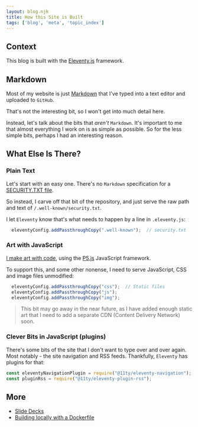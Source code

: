```yaml
---
layout: blog.njk
title: How this Site is Built
tags: ['blog', 'meta', 'topic_index']
---
```


## Context

This blog is built with the [Eleventy.js][11ty] framework.

## Markdown

Most of my website is just [Markdown][md] that I've typed into a text editor and uploaded to `GitHub`.

[md]: https://daringfireball.net/projects/markdown/syntax
[11ty]: https://www.11ty.dev/

That's not the interesting bit, so I won't get into much detail here.

Instead, let's talk about the bits that *aren't* `Markdown`.
It's important to me that almost everything I work on is as simple as possible. So for the less simple bits, perhaps I had an interesting reason.

## What Else Is There?

### Plain Text

Let's start with an easy one. There's no `Markdown` specification for a [SECURITY.TXT file][sec].

[sec]: https://answers.uillinois.edu/illinois/page.php?id=118277

So instead, I carve off that bit of the repository, and just serve the raw path and text of `/.well-known/security.txt`.

I let `Eleventy` know that's what needs to happen by a line in `.eleventy.js`:

```javascript
  eleventyConfig.addPassthroughCopy(".well-known");  // security.txt
```

### Art with JavaScript

[I make art with code](/art/live), using the [P5.js][p5] JavaScript framework.

[p5]: https://p5js.org/

To support this, and some other nonense, I need to serve JavaScript, CSS and image files unmodified:

```javascript
  eleventyConfig.addPassthroughCopy("css");  // Static files
  eleventyConfig.addPassthroughCopy("js");
  eleventyConfig.addPassthroughCopy("img");
```

> This bit may go away in the near future, as I have added enough static art that I need to add a separate CDN (Content Delivery Network) soon.

### Clever Bits in JavaScript (plugins)

There's some bits of the site that I don't want to type over and over again. Most notably - the site navigation and RSS feeds. Thankfully, `Eleventy` has plugins for that:

```javascript
const eleventyNavigationPlugin = require("@11ty/eleventy-navigation");
const pluginRss = require("@11ty/eleventy-plugin-rss");
```

## More

- [Slide Decks](/meta/slides)
- [Building locally with a Dockerfile](/meta/dockerfile)